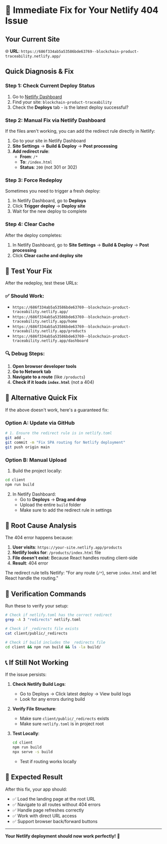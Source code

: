 # 🔧 Immediate Fix for Your Netlify 404 Issue

## Your Current Site
🌐 **URL**: `https://686f334ab5a53586bde63769--blockchain-product-traceability.netlify.app/`

## Quick Diagnosis & Fix

### Step 1: Check Current Deploy Status
1. Go to [Netlify Dashboard](https://app.netlify.com/)
2. Find your site: `blockchain-product-traceability`
3. Check the **Deploys** tab - is the latest deploy successful?

### Step 2: Manual Fix via Netlify Dashboard
If the files aren't working, you can add the redirect rule directly in Netlify:

1. Go to your site in Netlify Dashboard
2. **Site Settings** → **Build & Deploy** → **Post processing**
3. **Add redirect rule**:
   - **From**: `/*`
   - **To**: `/index.html`
   - **Status**: `200` (not 301 or 302)

### Step 3: Force Redeploy
Sometimes you need to trigger a fresh deploy:

1. In Netlify Dashboard, go to **Deploys**
2. Click **Trigger deploy** → **Deploy site**
3. Wait for the new deploy to complete

### Step 4: Clear Cache
After the deploy completes:
1. In Netlify Dashboard, go to **Site Settings** → **Build & Deploy** → **Post processing**
2. Click **Clear cache and deploy site**

## 🧪 Test Your Fix

After the redeploy, test these URLs:

### ✅ Should Work:
- `https://686f334ab5a53586bde63769--blockchain-product-traceability.netlify.app/`
- `https://686f334ab5a53586bde63769--blockchain-product-traceability.netlify.app/home`
- `https://686f334ab5a53586bde63769--blockchain-product-traceability.netlify.app/products`
- `https://686f334ab5a53586bde63769--blockchain-product-traceability.netlify.app/dashboard`

### 🔍 Debug Steps:
1. **Open browser developer tools**
2. **Go to Network tab**
3. **Navigate to a route** (like `/products`)
4. **Check if it loads `index.html`** (not a 404)

## 🚨 Alternative Quick Fix

If the above doesn't work, here's a guaranteed fix:

### Option A: Update via GitHub
```bash
# 1. Ensure the redirect rule is in netlify.toml
git add .
git commit -m "Fix SPA routing for Netlify deployment"
git push origin main
```

### Option B: Manual Upload
1. Build the project locally:
```bash
cd client
npm run build
```

2. In Netlify Dashboard:
   - Go to **Deploys** → **Drag and drop**
   - Upload the entire `build` folder
   - Make sure to add the redirect rule in settings

## 🎯 Root Cause Analysis

The 404 error happens because:
1. **User visits**: `https://your-site.netlify.app/products`
2. **Netlify looks for**: `/products/index.html` file
3. **File doesn't exist**: Because React handles routing client-side
4. **Result**: 404 error

The redirect rule tells Netlify: "For any route (`/*`), serve `index.html` and let React handle the routing."

## 🔧 Verification Commands

Run these to verify your setup:

```bash
# Check if netlify.toml has the correct redirect
grep -A 3 "redirects" netlify.toml

# Check if _redirects file exists
cat client/public/_redirects

# Check if build includes the _redirects file
cd client && npm run build && ls -la build/
```

## 📞 If Still Not Working

If the issue persists:

1. **Check Netlify Build Logs**:
   - Go to Deploys → Click latest deploy → View build logs
   - Look for any errors during build

2. **Verify File Structure**:
   - Make sure `client/public/_redirects` exists
   - Make sure `netlify.toml` is in project root

3. **Test Locally**:
   ```bash
   cd client
   npm run build
   npx serve -s build
   ```
   - Test if routing works locally

## 🎉 Expected Result

After this fix, your app should:
- ✅ Load the landing page at the root URL
- ✅ Navigate to all routes without 404 errors
- ✅ Handle page refreshes correctly
- ✅ Work with direct URL access
- ✅ Support browser back/forward buttons

---

**Your Netlify deployment should now work perfectly!** 🚀
